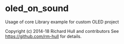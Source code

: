 # oled_on_sound

Usage of core Library example for custom OLED project

Copyright (c) 2014-18 Richard Hull and contributors
See https://github.com/rm-hull for details.


